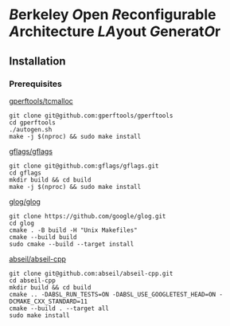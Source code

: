 # *B*erkeley *O*pen *R*econfigurable *A*rchitecture *LA*yout *G*enerat*O*r

## Installation

### Prerequisites

[gperftools/tcmalloc](https://github.com/gperftools/gperftools)
  ```
  git clone git@github.com:gperftools/gperftools
  cd gperftools
  ./autogen.sh
  make -j $(nproc) && sudo make install
  ```

[gflags/gflags](https://github.com/gflags/gflags/blob/master/INSTALL.md)
  ```
  git clone git@github.com:gflags/gflags.git
  cd gflags
  mkdir build && cd build
  make -j $(nproc) && sudo make install
  ```

[glog/glog](https://github.com/google/glog)

  ```
  git clone https://github.com/google/glog.git
  cd glog
  cmake . -B build -H "Unix Makefiles"
  cmake --build build
  sudo cmake --build --target install
  ```

[abseil/abseil-cpp](https://abseil.io/docs/cpp/quickstart-cmake)

  ```
  git clone git@github.com:abseil/abseil-cpp.git
  cd abseil-cpp
  mkdir build && cd build
  cmake .. -DABSL_RUN_TESTS=ON -DABSL_USE_GOOGLETEST_HEAD=ON -DCMAKE_CXX_STANDARD=11
  cmake --build . --target all
  sudo make install
  ```
